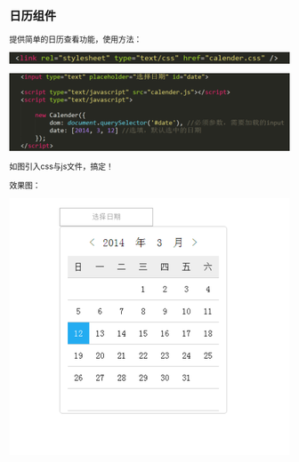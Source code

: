 ## 日历组件

提供简单的日历查看功能，使用方法：

!['图片1'](https://github.com/susantong/my-components/raw/master/calender-component/images/1.png)

!['图片2'](https://github.com/susantong/my-components/raw/master/calender-component/images/2.png)

如图引入css与js文件，搞定！

效果图：

!['图片3'](https://github.com/susantong/my-components/raw/master/calender-component/images/3.png)
